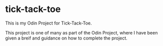 # tick-tack-toe

This is my Odin Project for Tick-Tack-Toe.

This project is one of many as part of the Odin Project, where I have been given a breif and guidance on how to complete the project.
